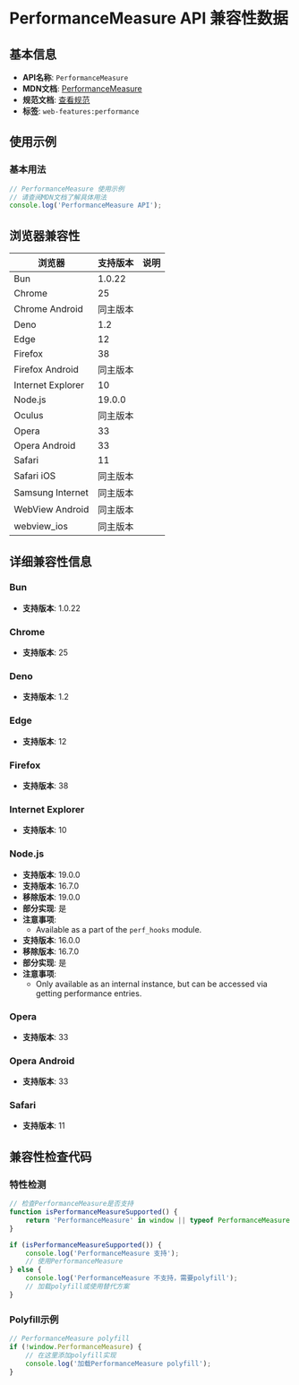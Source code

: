 # PerformanceMeasure API 兼容性数据

## 基本信息

- **API名称**: `PerformanceMeasure`
- **MDN文档**: [PerformanceMeasure](https://developer.mozilla.org/docs/Web/API/PerformanceMeasure)
- **规范文档**: [查看规范](https://w3c.github.io/user-timing/#performancemeasure)
- **标签**: `web-features:performance`

## 使用示例

### 基本用法

```javascript
// PerformanceMeasure 使用示例
// 请查阅MDN文档了解具体用法
console.log('PerformanceMeasure API');
```

## 浏览器兼容性

| 浏览器 | 支持版本 | 说明 |
|--------|----------|------|
| Bun | 1.0.22 |  |
| Chrome | 25 |  |
| Chrome Android | 同主版本 |  |
| Deno | 1.2 |  |
| Edge | 12 |  |
| Firefox | 38 |  |
| Firefox Android | 同主版本 |  |
| Internet Explorer | 10 |  |
| Node.js | 19.0.0 |  |
| Oculus | 同主版本 |  |
| Opera | 33 |  |
| Opera Android | 33 |  |
| Safari | 11 |  |
| Safari iOS | 同主版本 |  |
| Samsung Internet | 同主版本 |  |
| WebView Android | 同主版本 |  |
| webview_ios | 同主版本 |  |

## 详细兼容性信息

### Bun

- **支持版本**: 1.0.22

### Chrome

- **支持版本**: 25

### Deno

- **支持版本**: 1.2

### Edge

- **支持版本**: 12

### Firefox

- **支持版本**: 38

### Internet Explorer

- **支持版本**: 10

### Node.js

- **支持版本**: 19.0.0
- **支持版本**: 16.7.0
- **移除版本**: 19.0.0
- **部分实现**: 是
- **注意事项**:
  - Available as a part of the `perf_hooks` module.
- **支持版本**: 16.0.0
- **移除版本**: 16.7.0
- **部分实现**: 是
- **注意事项**:
  - Only available as an internal instance, but can be accessed via getting performance entries.

### Opera

- **支持版本**: 33

### Opera Android

- **支持版本**: 33

### Safari

- **支持版本**: 11

## 兼容性检查代码

### 特性检测

```javascript
// 检查PerformanceMeasure是否支持
function isPerformanceMeasureSupported() {
    return 'PerformanceMeasure' in window || typeof PerformanceMeasure !== 'undefined';
}

if (isPerformanceMeasureSupported()) {
    console.log('PerformanceMeasure 支持');
    // 使用PerformanceMeasure
} else {
    console.log('PerformanceMeasure 不支持，需要polyfill');
    // 加载polyfill或使用替代方案
}
```

### Polyfill示例

```javascript
// PerformanceMeasure polyfill
if (!window.PerformanceMeasure) {
    // 在这里添加polyfill实现
    console.log('加载PerformanceMeasure polyfill');
}
```

